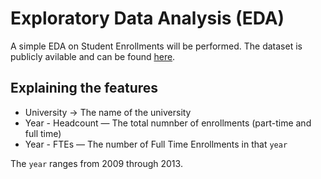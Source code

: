# Exploratory Data Analysis (EDA)

A simple EDA on Student Enrollments will be performed. The dataset is publicly avilable and can be found [here](https://africaopendata.org/group/south-africa).

## Explaining the features 

- University -> The name of the university
- Year - Headcount — The total numnber of enrollments (part-time and full time)
- Year - FTEs — The number of Full Time Enrollments in that `year`

The `year` ranges from 2009 through 2013.
